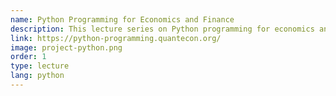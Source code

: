 ```yaml
---
name: Python Programming for Economics and Finance
description: This lecture series on Python programming for economics and finance is the first text in the series, which focuses on programming in Python.
link: https://python-programming.quantecon.org/
image: project-python.png
order: 1
type: lecture
lang: python
---
```


